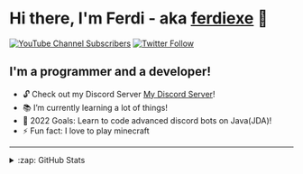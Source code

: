 # Hi there, I'm Ferdi - aka [ferdiexe][youtube] 👋 

[![YouTube Channel Subscribers](https://img.shields.io/youtube/channel/subscribers/UCVbqIju7rahUWjuu2GPMVMQ?logo=youtube&logoColor=red&style=for-the-badge)][youtube]
[![Twitter Follow](https://img.shields.io/twitter/follow/ferdiexe_?color=1DA1F2&logo=twitter&style=for-the-badge)](https://twitter.com/intent/follow?original_referer=https%3A%2F%2Fgithub.com%2Fferdiexe_&screen_name=ferdiexe_)


## I'm a programmer and a developer!

- 🔓 Check out my Discord Server [My Discord Server](https://discord.gg/wZunmDEmDr)!
- 📚 I’m currently learning a lot of things!
- 🥅 2022 Goals: Learn to code advanced discord bots on Java(JDA)!
- ⚡ Fun fact: I love to play minecraft

---


<details>
  <summary>:zap: GitHub Stats</summary>

  <img align="left" alt="ferdiexe's GitHub Stats" src="https://github-readme-stats.vercel.app/api?username=ferdiexe&show_icons=true&hide_border=false&title_color=ff652f&icon_color=FFE400&bg_color=09131B&text_color=ffffff&border_color=0c1a25" />

</details>

[twitter]: https://twitter.com/ferdiexe_
[youtube]: https://youtube.com/ferdiexe

